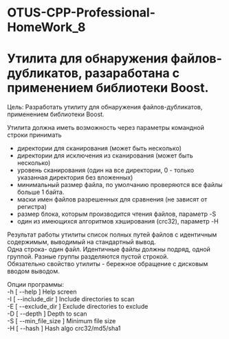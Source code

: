 # OTUS-CPP-Professional-HomeWork_8  
# Утилита для обнаружения файлов-дубликатов, разаработана с применением библиотеки Boost.  

Цель: Разработать утилиту для обнаружения файлов-дубликатов, применением  библиотеки Boost.  

Утилита должна иметь возможность через параметры командной строки принимать 
- директории для сканирования (может быть несколько) 
- директории для исключения из сканирования (может быть несколько)  
- уровень сканирования (один на все директории, 0 - только указанная директория без вложенных)
- минимальный размер файла, по умолчанию проверяются все файлы больше 1 байта.
- маски имен файлов разрешенных для сравнения (не зависят от регистра)
- размер блока, которым производится чтения файлов, параметр -S
- один из имеющихся алгоритмов хэширования (crc32), параметр -H

Результат работы утилиты список полных путей файлов с идентичным содержимым, выводимый на стандартный вывод.   
Одна строка- один файл. Идентичные файлы должны подряд, одной группой. Разные группы разделяются пустой строкой.   
Обязательно свойство утилиты - бережное обращение с дисковым вводом выводом.  

Опции программы:  
-h [ --help ]           Help screen  
-I [ --include_dir ]    Include directories to scan  
-E [ --exclude_dir ]    Exclude directories to exclude  
-D [ --depth ]          Depth to scan  
-S [ --min_file_size ]  Minimum file size  
-H [ --hash ]           Hash algo crc32/md5/sha1  